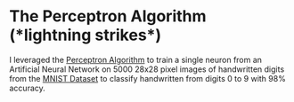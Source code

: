 # The Perceptron Algorithm (\*lightning strikes\*)

I leveraged the [Perceptron Algorithm](https://medium.com/anubhav-shrimal/perceptron-algorithm-1b387058ecfb) to train a single neuron from an Artificial Neural Network on 5000 28x28 pixel images of handwritten digits from the [MNIST Dataset](http://yann.lecun.com/exdb/mnist/) to classify handwritten from digits 0 to 9 with 98% accuracy.
